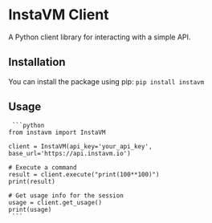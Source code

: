 # InstaVM Client

A Python client library for interacting with a simple API.

## Installation

You can install the package using pip:
     ```
     pip install instavm
     ```

## Usage

     ```python
    from instavm import InstaVM

    client = InstaVM(api_key='your_api_key', base_url='https://api.instavm.io')

    # Execute a command
    result = client.execute("print(100**100)")
    print(result)

    # Get usage info for the session
    usage = client.get_usage()
    print(usage)
     ```
